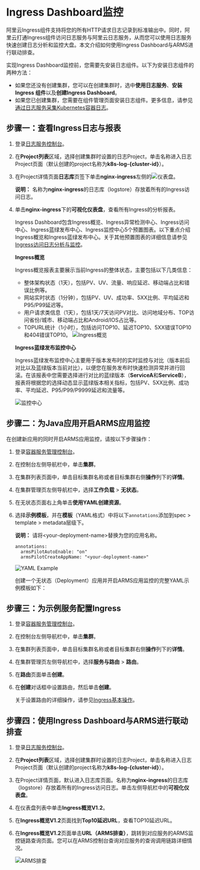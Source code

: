 # Ingress Dashboard监控

阿里云Ingress组件支持将您的所有HTTP请求日志记录到标准输出中。同时，阿里云打通Ingress组件访问日志服务与阿里云日志服务，从而您可以使用日志服务快速创建日志分析和监控大盘。本文介绍如何使用Ingress Dashboard与ARMS进行联动排查。

实现Ingress Dashboard监控前，您需要先安装日志组件。以下为安装日志组件的两种方法：

-   如果您还没有创建集群，您可以在创建集群时，选中**使用日志服务**、**安装Ingress 组件**以及**创建Ingress Dashboard**。
-   如果您已创建集群，您需要在组件管理页面安装日志组件。更多信息，请参见[通过日志服务采集Kubernetes容器日志](/cn.zh-CN/Kubernetes集群用户指南/可观测性/日志管理/通过日志服务采集Kubernetes容器日志.md)。

## 步骤一：查看Ingress日志与报表

1.  登录[日志服务控制台](https://sls.console.aliyun.com)。

2.  在**Project列表**区域，选择创建集群时设置的日志Project，单击名称进入日志Project页面（默认创建的project名称为**k8s-log-\{cluster-id\}**）。

3.  在Project详情页面**日志库**页签下单击**nginx-ingress**左侧的![仪表盘](https://static-aliyun-doc.oss-accelerate.aliyuncs.com/assets/img/zh-CN/3603718061/p201103.png)。

    **说明：** 名称为**nginx-ingress**的日志库（logstore）存放着所有的Ingress访问日志。

4.  单击**nginx-ingress**下的**可视化仪表盘**，查看所有Ingress的分析报表。

    Ingress Dashboard包含Ingress概览、Ingress异常检测中心、Ingress访问中心、Ingress蓝绿发布中心、Ingress监控中心5个预置图表。以下重点介绍Ingress概览和Ingress蓝绿发布中心。关于其他预置图表的详细信息请参见[Ingress访问日志分析与监控](/cn.zh-CN/Kubernetes集群用户指南/网络/Ingress管理/Ingress访问日志分析与监控.md)。

    **Ingress概览**

    Ingress概览报表主要展示当前Ingress的整体状态，主要包括以下几类信息：

    -   整体架构状态（1天），包括PV、UV、流量、响应延迟、移动端占比和错误比例等。
    -   网站实时状态（1分钟），包括PV、UV、成功率、5XX比例、平均延迟和P95/P99延迟等。
    -   用户请求类信息（1天），包括1天/7天访问PV对比、访问地域分布、TOP访问省份/城市、移动端占比和Android/IOS占比等。
    -   TOPURL统计（1小时），包括访问TOP10、延迟TOP10、5XX错误TOP10和404错误TOP10。
    ![Ingress概览](https://static-aliyun-doc.oss-accelerate.aliyuncs.com/assets/img/zh-CN/3603718061/p201125.png)

    **Ingress蓝绿发布监控中心**

    Ingress蓝绿发布监控中心主要用于版本发布时的实时监控与对比（版本前后对比以及蓝绿版本当前对比），以便您在服务发布时快速检测异常并进行回滚。在该报表中您需要选择进行对比的蓝绿版本（**ServiceA**和**ServiceB**），报表将根据您的选择动态显示蓝绿版本相关指标，包括PV、5XX比例、成功率、平均延迟、P95/P99/P9999延迟和流量等。

    ![监控中心](https://static-aliyun-doc.oss-accelerate.aliyuncs.com/assets/img/zh-CN/3603718061/p201128.png)


## 步骤二：为Java应用开启ARMS应用监控

在创建新应用的同时开启ARMS应用监控，请按以下步骤操作：

1.  登录[容器服务管理控制台](https://cs.console.aliyun.com)。

2.  在控制台左侧导航栏中，单击**集群**。

3.  在集群列表页面中，单击目标集群名称或者目标集群右侧**操作**列下的**详情**。

4.  在集群管理页左侧导航栏中，选择**工作负载** \> **无状态**。

5.  在无状态页面右上角单击**使用YAML创建资源**。

6.  选择**示例模板**，并在**模板**（YAML格式）中将以下`annotations`添加到spec \> template \> metadata层级下。

    **说明：** 请将<your-deployment-name\>替换为您的应用名称。

    ```
    annotations:
      armsPilotAutoEnable: "on"
      armsPilotCreateAppName: "<your-deployment-name>"                                
    ```

    ![YAML Example](https://static-aliyun-doc.oss-accelerate.aliyuncs.com/assets/img/zh-CN/0446760061/p53707.png)

    创建一个无状态（Deployment）应用并开启ARMS应用监控的完整YAML示例模板如下：


## 步骤三：为示例服务配置Ingress

1.  登录[容器服务管理控制台](https://cs.console.aliyun.com)。

2.  在控制台左侧导航栏中，单击**集群**。

3.  在集群列表页面中，单击目标集群名称或者目标集群右侧**操作**列下的**详情**。

4.  在集群管理页左侧导航栏中，选择**服务与路由** \> **路由**。

5.  在**路由**页面单击**创建**。

6.  在**创建**对话框中设置路由，然后单击**创建**。

    关于设置路由的详细操作，请参见[Ingress基本操作](/cn.zh-CN/Kubernetes集群用户指南/网络/Ingress管理/Ingress基本操作.md)。


## 步骤四：使用Ingress Dashboard与ARMS进行联动排查

1.  登录[日志服务控制台](https://sls.console.aliyun.com)。

2.  在**Project列表**区域，选择创建集群时设置的日志Project，单击名称进入日志Project页面（默认创建的project名称为**k8s-log-\{cluster-id\}**）。

3.  在Project详情页面，默认进入日志库页面。名称为**nginx-ingress**的日志库（logstore）存放着所有的Ingress访问日志。单击左侧导航栏中的**可视化仪表盘**。

4.  在仪表盘列表中单击**Ingress概览V1.2**。

5.  在**Ingress概览V1.2**页面找到**Top10延迟URL**，查看TOP10延迟URL。

6.  在**Ingress概览V1.2**页面单击**URL（ARMS排查）**，跳转到对应服务的ARMS监控链路查询页面。您可以在ARMS控制台查询对应服务的查询调用链路详细情况。

    ![ARMS排查](https://static-aliyun-doc.oss-accelerate.aliyuncs.com/assets/img/zh-CN/6763197061/p199045.png)


